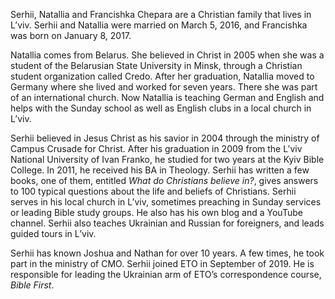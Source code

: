 Serhii, Natallia and Francishka Chepara are a Christian family that lives in L’viv. Serhii and Natallia were married on March 5, 2016, and Francishka was born on January 8, 2017.

Natallia comes from Belarus. She believed in Christ in 2005 when she was a student of the Belarusian State University in Minsk, through a Christian student organization called Credo. After her graduation, Natallia moved to Germany where she lived and worked for seven years. There she was part of an international church. Now Natallia is teaching German and English and helps with the Sunday school as well as English clubs in a local church in L’viv.

Serhii believed in Jesus Christ as his savior in 2004 through the ministry of Campus Crusade for Christ. After his graduation in 2009 from the L’viv National University of Ivan Franko, he studied for two years at the Kyiv Bible College. In 2011, he received his BA in Theology. Serhii has written a few books, one of them, entitled *What do Christians believe in?*, gives answers to 100 typical questions about the life and beliefs of Christians. Serhii serves in his local church in L’viv, sometimes preaching in Sunday services or leading Bible study groups. He also has his own blog and a YouTube channel. Serhii also teaches Ukrainian and Russian for foreigners, and leads guided tours in L’viv.

Serhii has known Joshua and Nathan for over 10 years. A few times, he took part in the ministry of CMO. Serhii joined ETO in September of  2019. He is responsible for leading the Ukrainian arm of ETO’s correspondence course, *Bible First*.
